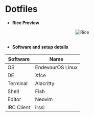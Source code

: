 # Dotfiles
* **Rice Preview**

<div align="center">
    <img src="assets/rice.png" alt="Rice">
</div>

<br>

* **Software and setup details**

| Software   | Name              |
| ---------- | ----------------- |
| OS         | EndevourOS Linux  |
| DE         | Xfce              |
| Terminal   | Alacritty         |
| Shell      | Fish              |
| Editor     | Neovim            |
| IRC Client | irssi             |
